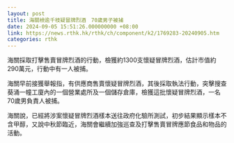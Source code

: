 ```yaml
---
layout: post
title: 海關檢逾千枝疑冒牌烈酒　70歲男子被捕
date: 2024-09-05 15:51:26.000000000 +08:00
link: https://news.rthk.hk/rthk/ch/component/k2/1769283-20240905.htm
categories: rthk
---
```


海關採取打擊售賣冒牌烈酒的行動，檢獲約1300支懷疑冒牌烈酒，估計市值約290萬元，行動中有一人被捕。
 
海關早前接獲舉報指，有供應商售賣懷疑冒牌烈酒，其後採取執法行動，突擊搜查葵涌一幢工廈內的一個營業處所及一個儲存倉庫，檢獲這批懷疑冒牌烈酒，一名70歲男負責人被捕。
 
海關說，已經將涉案懷疑冒牌烈酒樣本送往政府化驗所測試，初步結果顯示樣本不含甲醇，又說中秋節臨近，海關會繼續加強巡查及打擊售賣冒牌應節食品和物品的活動。
